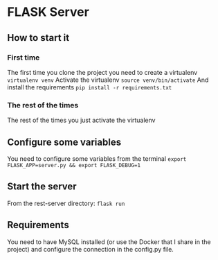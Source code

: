 # FLASK Server
## How to start it
### First time
The first time you clone the project you need to create a virtualenv
`virtualenv venv`
Activate the virtualenv
`source venv/bin/activate`
And install the requirements
`pip install -r requirements.txt`

### The rest of the times
The rest of the times you just activate the virtualenv

## Configure some variables
You need to configure some variables from the terminal
`export FLASK_APP=server.py && export FLASK_DEBUG=1`

## Start the server
From the rest-server directory:
`flask run`

## Requirements
You need to have MySQL installed (or use the Docker that I share in the project) and configure the connection in the config.py file.
